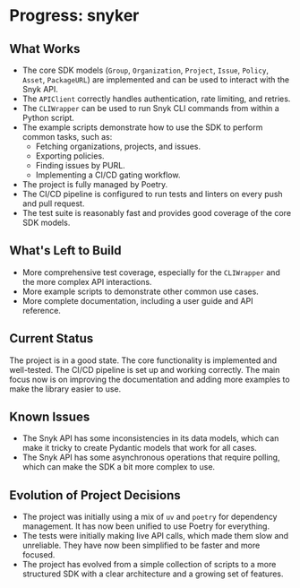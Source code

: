 # Progress: snyker

## What Works

-   The core SDK models (`Group`, `Organization`, `Project`, `Issue`, `Policy`, `Asset`, `PackageURL`) are implemented and can be used to interact with the Snyk API.
-   The `APIClient` correctly handles authentication, rate limiting, and retries.
-   The `CLIWrapper` can be used to run Snyk CLI commands from within a Python script.
-   The example scripts demonstrate how to use the SDK to perform common tasks, such as:
    -   Fetching organizations, projects, and issues.
    -   Exporting policies.
    -   Finding issues by PURL.
    -   Implementing a CI/CD gating workflow.
-   The project is fully managed by Poetry.
-   The CI/CD pipeline is configured to run tests and linters on every push and pull request.
-   The test suite is reasonably fast and provides good coverage of the core SDK models.

## What's Left to Build

-   More comprehensive test coverage, especially for the `CLIWrapper` and the more complex API interactions.
-   More example scripts to demonstrate other common use cases.
-   More complete documentation, including a user guide and API reference.

## Current Status

The project is in a good state. The core functionality is implemented and well-tested. The CI/CD pipeline is set up and working correctly. The main focus now is on improving the documentation and adding more examples to make the library easier to use.

## Known Issues

-   The Snyk API has some inconsistencies in its data models, which can make it tricky to create Pydantic models that work for all cases.
-   The Snyk API has some asynchronous operations that require polling, which can make the SDK a bit more complex to use.

## Evolution of Project Decisions

-   The project was initially using a mix of `uv` and `poetry` for dependency management. It has now been unified to use Poetry for everything.
-   The tests were initially making live API calls, which made them slow and unreliable. They have now been simplified to be faster and more focused.
-   The project has evolved from a simple collection of scripts to a more structured SDK with a clear architecture and a growing set of features.
